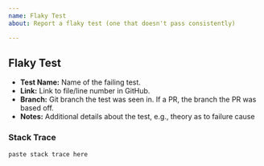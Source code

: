 ```yaml
---
name: Flaky Test
about: Report a flaky test (one that doesn't pass consistently)

---
```


## Flaky Test

* **Test Name:** Name of the failing test.
* **Link:** Link to file/line number in GitHub.
* **Branch:** Git branch the test was seen in. If a PR, the branch the PR was based off.
* **Notes:** Additional details about the test, e.g., theory as to failure cause

### Stack Trace

```
paste stack trace here
```
